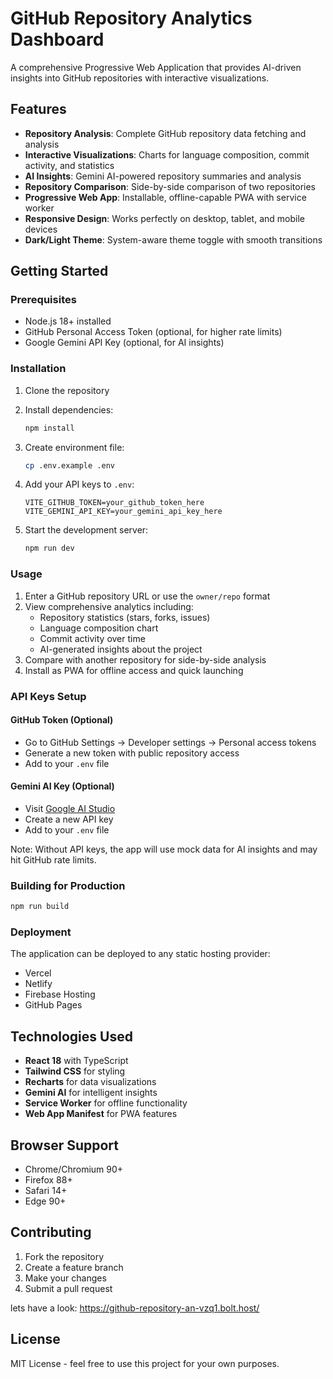 # GitHub Repository Analytics Dashboard

A comprehensive Progressive Web Application that provides AI-driven insights into GitHub repositories with interactive visualizations.

## Features

- **Repository Analysis**: Complete GitHub repository data fetching and analysis
- **Interactive Visualizations**: Charts for language composition, commit activity, and statistics
- **AI Insights**: Gemini AI-powered repository summaries and analysis
- **Repository Comparison**: Side-by-side comparison of two repositories
- **Progressive Web App**: Installable, offline-capable PWA with service worker
- **Responsive Design**: Works perfectly on desktop, tablet, and mobile devices
- **Dark/Light Theme**: System-aware theme toggle with smooth transitions

## Getting Started

### Prerequisites

- Node.js 18+ installed
- GitHub Personal Access Token (optional, for higher rate limits)
- Google Gemini API Key (optional, for AI insights)

### Installation

1. Clone the repository
2. Install dependencies:
   ```bash
   npm install
   ```

3. Create environment file:
   ```bash
   cp .env.example .env
   ```

4. Add your API keys to `.env`:
   ```
   VITE_GITHUB_TOKEN=your_github_token_here
   VITE_GEMINI_API_KEY=your_gemini_api_key_here
   ```

5. Start the development server:
   ```bash
   npm run dev
   ```

### Usage

1. Enter a GitHub repository URL or use the `owner/repo` format
2. View comprehensive analytics including:
   - Repository statistics (stars, forks, issues)
   - Language composition chart
   - Commit activity over time
   - AI-generated insights about the project
3. Compare with another repository for side-by-side analysis
4. Install as PWA for offline access and quick launching

### API Keys Setup

#### GitHub Token (Optional)
- Go to GitHub Settings → Developer settings → Personal access tokens
- Generate a new token with public repository access
- Add to your `.env` file

#### Gemini AI Key (Optional)
- Visit [Google AI Studio](https://makersuite.google.com/app/apikey)
- Create a new API key
- Add to your `.env` file

Note: Without API keys, the app will use mock data for AI insights and may hit GitHub rate limits.

### Building for Production

```bash
npm run build
```

### Deployment

The application can be deployed to any static hosting provider:
- Vercel
- Netlify  
- Firebase Hosting
- GitHub Pages

## Technologies Used

- **React 18** with TypeScript
- **Tailwind CSS** for styling
- **Recharts** for data visualizations
- **Gemini AI** for intelligent insights
- **Service Worker** for offline functionality
- **Web App Manifest** for PWA features

## Browser Support

- Chrome/Chromium 90+
- Firefox 88+
- Safari 14+
- Edge 90+

## Contributing

1. Fork the repository
2. Create a feature branch
3. Make your changes
4. Submit a pull request

lets have a look:
https://github-repository-an-vzq1.bolt.host/

## License

MIT License - feel free to use this project for your own purposes.
